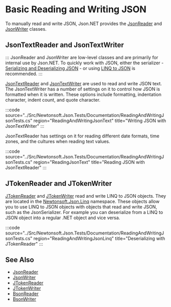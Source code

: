 ﻿# Basic Reading and Writing JSON

To manually read and write JSON, Json.NET provides the [JsonReader](/api/newtonsoft/json/jsonreader/) and [JsonWriter](/api/newtonsoft/json/jsonwriter/) classes.

## JsonTextReader and JsonTextWriter

:::
JsonReader and JsonWriter are low-level classes and are primarily for internal use by Json.NET. To quickly work with JSON, either the serializer - [Serializing and Deserializing JSON](Serializing_and_Deserializing_JSON/README.md) - or using [LINQ to JSON](LINQ_to_JSON/README.md) is recommended.
:::

[JsonTextReader](/api/newtonsoft/json/jsontextreader/) and [JsonTextWriter](/api/newtonsoft/json/jsontextwriter/) are used to read and write JSON text. The JsonTextWriter has a number of settings on it to control how JSON is formatted when it is written. These options include formatting, indentation character, indent count, and quote character.

:::code source="../Src/Newtonsoft.Json.Tests/Documentation/ReadingAndWritingJsonTests.cs" region="ReadingAndWritingJsonText" title="Writing JSON with JsonTextWriter" :::

JsonTextReader has settings on it for reading different date formats, time zones, and the cultures when reading text values.

:::code source="../Src/Newtonsoft.Json.Tests/Documentation/ReadingAndWritingJsonTests.cs" region="ReadingJsonText" title="Reading JSON with JsonTextReader" :::

## JTokenReader and JTokenWriter

[JTokenReader](/api/newtonsoft/json/linq/jtokenreader/) and [JTokenWriter](/api/newtonsoft/json/linq/jtokenwriter/) read and write LINQ to JSON objects. They are located in the [Newtonsoft.Json.Linq](N:Newtonsoft.Json.Linq) namespace. These objects allow you to use LINQ to JSON objects with objects that read and write JSON, such as the JsonSerializer. For example you can deserialize from a LINQ to JSON object into a regular .NET object and vice versa.

:::code source="../Src/Newtonsoft.Json.Tests/Documentation/ReadingAndWritingJsonTests.cs" region="ReadingAndWritingJsonLinq" title="Deserializing with JTokenReader" :::

## See Also

- [JsonReader](/api/newtonsoft/json/jsonreader/)
- [JsonWriter](/api/newtonsoft/json/jsonwriter/)
- [JTokenReader](/api/newtonsoft/json/linq/jtokenreader/)
- [JTokenWriter](/api/newtonsoft/json/linq/jtokenwriter/)
- [BsonReader](/api/newtonsoft/json/bson/bsonreader/)
- [BsonWriter](/api/newtonsoft/json/bson/bsonwriter/)